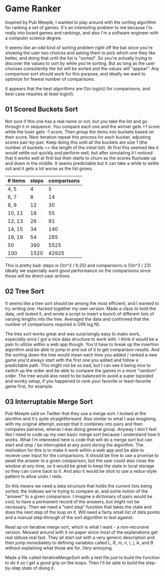 # Game Ranker

Inspired by Pub Meeple, I wanted to play around with the sorting algorithm for ranking a set of games.
It's an interesting problem to me because I'm really into board games and rankings, and also I'm a
software engineer with a computer science degree.

It seems like an odd kind of sorting problem right off the bat since you're showing the user two choices
and asking them to pick which one they like better, and doing that until the list is "sorted". So you're
actually trying to discover the values to sort by while you're sorting. But as long as the user chooses 
consistently the list will be sorted and the values will "appear". Any comparison sort should work for
this purpose, and ideally we want to optimize for fewest number of comparisons.

It appears that the best algorithms are O(n log(n)) for comparisons, and best case requires at least log(n!).

## 01 Scored Buckets Sort

Not sure if this one has a real name or not, but you take the list and go through it in sequence. You compare each one
and the winner gets +1 score while the loser gets -1 score. Then group the items into buckets based on their score.
Next iteration repeat this process for each bucket, adjusting scores pair-by-pair. Keep doing this until all the buckets
are size 1 (the number of buckets == the length of the initial list). At first this seemed like it would settle out
quickly and perform well, but after simulating it I noticed that it works well at first but then starts to churn as the
scores fluctuate up and down in the middle. It seems predictable but it can take a while to settle out and it gets a lot
worse as the list grows.

| # items | steps | comparisons |
|---------|-------|-------------|
| 4, 5 | 4 | 5 |
| 6, 7 | 8 | 14 |
| 8, 9 | 12 | 30 |
| 10, 11 | 18 | 55 |
| 12, 13 | 26 | 91 |
| 14, 15 |  34 | 140 |
| 18, 19 | 54 | 285 |
| 50 | 390 | 5525 |
| 100 | 1520 | 42925 |

This is pretty bad: steps is O(n^2 / 6.25) and comparisons is O(n^3 / 23)
Ideally we especially want good performance on the comparisons since those will be direct user actions.

## 02 Tree Sort

It seems like a tree sort should be among the most efficient, and I wanted to try writing one. Hacked together
my own version. Made a class to hold the data, unit tested it, and wrote a script to insert
a bunch of different lists of varying lengths into the tree. Averaged the data and confirmed
that the number of comparisons required is O(N log N).

The tree sort works great and was surprisingly easy to make work, especially once I got a nice data structure
to work with. I think it would be a pain to utilize within a web app though. You'd have to break up the insertion
algorithm and be able to jump in and out of it to get comparison results. And the sorting down the tree would mean
each time you added / ranked a new game you'd always start with the first one you added and follow a predictable path.
This might not be so bad, but I can see it being nice to switch up the order and be able to compare the games in a 
more "random" order. The tree would also need to be balanced to avoid a super lopsided and wonky setup, if you happened
to rank your favorite or least-favorite game first, for example.

## 03 Interruptable Merge Sort

Pub Meeple said on Twitter that they use a merge sort. I looked at the alorithm and it's quite straightforward.
Also similar to what I was imagining with my original attempt, except that it combines into pairs and then
compares pairwise, wheras I was doing general group. Anyway I don't feel like I need to code up my own basic
merge sort because I understand how it works. What I'm interested here is code that will do a merge sort but
can start and stop / be interrupted at any point during the algorithm. The motivation for this is to make it
work within a web app and be able to receive user input for the comparisons. It should be fine to use a promise
to await the answer to a given comparison, but the user could also close the window at any time, so it would be
great to keep the state in local storage so they can come back to it. And also it would be slick to use a redux-style
pattern to allow undo / redo.

So this means we need a data structure that holds the current lists being sorted, the indexes we're trying to compare
at, and some notion of the "answer" to a given comparison. I imagine a dictionary of pairs would be cool, to have a
permanent record of the answers, but might not be necessary. Then we need a "next step" function that takes the state
and does the next step of the loop on it. Will need a fairly small list of data points and a manual step-through of the
sort algorithm to test against.

Read up on iterative merge sort, which is what I want - a non-recursive version. Messed around
with it on paper since most of the explanations get real obtuse real fast. They all start out
with a very generic description and then jump immediately to defining variables called 
L, R, m, n, i, j, A, and B without explaining what those are for. Very annoying.

Made a file called iterativeMergeSort with a test file just to build the function to do
it so I get a good grip on the loops. Then I'll be able to build the step-by-step state of doing it.

